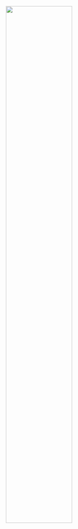 <div align="center">
  <img src="https://answered.vercel.app/api?username=devjiwonchoi" style="width: 60%" />
</div>
